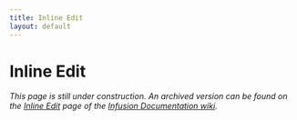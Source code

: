 ```yaml
---
title: Inline Edit
layout: default
---
```


# Inline Edit #

_This page is still under construction. An archived version can be found on the [Inline Edit](http://wiki.fluidproject.org/display/docs/Inline+Edit) page of the [Infusion Documentation wiki](http://wiki.fluidproject.org/display/docs/Infusion+Documentation)._

